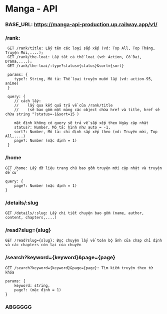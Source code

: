 # Manga - API

### BASE_URL: https://manga-api-production.up.railway.app/v1/

### /rank:

```
 GET /rank/title: Lấy tên các loại sắp xếp (vd: Top All, Top Tháng, Truyện Mới,....);
 GET /rank/the-loai: Lấy tất cả thể loại (vd: Action, Cổ Đại, Drama,....);
 GET /rank/the-loai/:type?status={status}&sort={sort}

 params: {
    type?: String, Mô tả: Thể lọai truyện muốn lấy (vd: action-95, anime)
 }

 query: {
    // cách lấy:
    //    lấy qua kết quả trả về của /rank/title
    //    (sẽ bao gồm một mảng các object chứa href và title, href sẽ chứa string "?status=-1&sort=15 )

    mặt định không có query sẽ trả về sắp xếp theo Ngày cập nhật
    status?: Number, Mô tả: hình như auto = -1,
    sort?: Number, Mô tả: chỉ định sắp xếp theo (vd: Truyện mới, Top All,....)
    page?: Number (mặc định = 1)
 }
```

### /home

```
GET /home: Lấy dữ liệu trang chủ bao gồm truyện mới cập nhật và truyện đề cử

query: {
    page?: Number (mặc định = 1)
}
```

### /details/:slug

```
GET /details/:slug: Lấy chi tiết chuyện bao gồm (name, author, content, chapters,....)
```

### /read?slug={slug}

```
GET /read?slug={slug}: Đọc chuyện lấy về toàn bộ ảnh của chap chỉ định và các chapters còn lại của chuyện
```

### /search?keyword={keyword}&page={page}

```
GET /search?keyword={keyword}&page={page}: Tìm kiếm truyện theo từ khóa

params: {
    keyword: string,
    page?: (mặc định = 1)
}
```

### ABGGGGG
